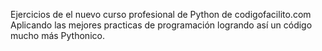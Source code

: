 Ejercicios de el nuevo curso profesional de Python de codigofacilito.com Aplicando las mejores practicas de programación logrando así un código mucho más Pythonico.
